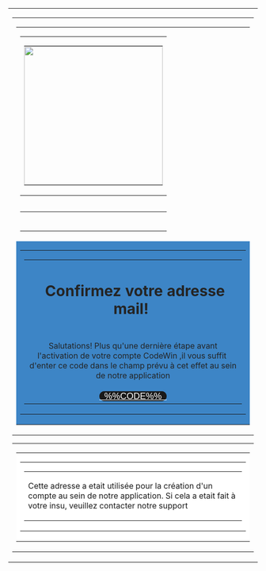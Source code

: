 <!DOCTYPE html PUBLIC "-//W3C//DTD XHTML 1.0 Transitional//EN" "http://www.w3.org/TR/xhtml1/DTD/xhtml1-transitional.dtd">
<html>

<head>
    <meta charset="UTF-8">
    <meta content="width=device-width, initial-scale=1" name="viewport">
    <meta name="x-apple-disable-message-reformatting">
    <meta http-equiv="X-UA-Compatible" content="IE=edge">
    <meta content="telephone=no" name="format-detection">
    <title></title>
    <!--[if (mso 16)]>
    <style type="text/css">
    a {text-decoration: none;}
    </style>
    <![endif]-->
    <!--[if gte mso 9]><style>sup { font-size: 100% !important; }</style><![endif]-->
</head>

<body>
    <div class="es-wrapper-color">
        <!--[if gte mso 9]>
			<v:background xmlns:v="urn:schemas-microsoft-com:vml" fill="t">
				<v:fill type="tile" color="#323537"></v:fill>
			</v:background>
		<![endif]-->
        <table class="es-wrapper" width="100%" cellspacing="0" cellpadding="0">
            <tbody>
                <tr>
                    <td class="esd-email-paddings" valign="top">
                        <table cellpadding="0" cellspacing="0" class="es-content esd-header-popover" align="center">
                            <tbody>
                                <tr>
                                    <td class="esd-stripe" align="center">
                                        <table class="es-content-body" style="background-color: transparent;" width="600" cellspacing="0" cellpadding="0" align="center">
                                            <tbody>
                                                <tr>
                                                    <td class="esd-structure es-p5b es-p10r es-p10l" esd-general-paddings-checked="false" align="left">
                                                        <!--[if mso]><table width="580" cellpadding="0" cellspacing="0"><tr><td width="280" valign="top"><![endif]-->
                                                        <table class="es-left" cellspacing="0" cellpadding="0" align="left">
                                                            <tbody>
                                                                <tr>
                                                                    <td class="es-m-p0r es-m-p20b esd-container-frame" width="280" valign="top" align="center">
                                                                        <table width="100%" cellspacing="0" cellpadding="0">
                                                                            <tbody>
                                                                                <tr>
                                                                                    <td align="center" class="esd-block-image" style="font-size: 0px;"><a target="_blank"><img class="adapt-img" src="https://demo.stripocdn.email/content/guids/42668e66-0523-4ea2-9db4-f0dcaeee0fd3/images/58471588198710862.png" alt style="display: block;" width="280"></a></td>
                                                                                </tr>
                                                                            </tbody>
                                                                        </table>
                                                                    </td>
                                                                </tr>
                                                            </tbody>
                                                        </table>
                                                        <!--[if mso]></td><td width="20"></td><td width="280" valign="top"><![endif]-->
                                                        <table cellspacing="0" cellpadding="0" align="right">
                                                            <tbody>
                                                                <tr>
                                                                    <td class="esd-container-frame" width="280" align="left">
                                                                        <table width="100%" cellspacing="0" cellpadding="0">
                                                                            <tbody>
                                                                                <tr>
                                                                                    <td align="center" class="esd-empty-container" style="display: none;"></td>
                                                                                </tr>
                                                                            </tbody>
                                                                        </table>
                                                                    </td>
                                                                </tr>
                                                            </tbody>
                                                        </table>
                                                        <!--[if mso]></td></tr></table><![endif]-->
                                                    </td>
                                                </tr>
                                                <tr>
                                                    <td class="esd-structure es-p20t es-p20b es-p20r es-p20l" esd-general-paddings-checked="false" style="background-color: #3d85c6;" bgcolor="#3d85c6" align="left" esd-custom-block-id="1700">
                                                        <table width="100%" cellspacing="0" cellpadding="0">
                                                            <tbody>
                                                                <tr>
                                                                    <td class="esd-container-frame" width="560" valign="top" align="center">
                                                                        <table width="100%" cellspacing="0" cellpadding="0">
                                                                            <tbody>
                                                                                <tr>
                                                                                    <td class="esd-block-text es-p15t es-p15b" align="center">
                                                                                        <div class="esd-text">
                                                                                            <h2 style="color: #242424; font-size: 30px;"><strong>&nbsp;Confirmez votre adresse mail!&nbsp;</strong></h2>
                                                                                        </div>
                                                                                    </td>
                                                                                </tr>
                                                                                <tr>
                                                                                    <td class="esd-block-text es-p10l" align="center">
                                                                                        <p style="color: #242424;">Salutations! Plus qu'une dernière étape avant l'activation de votre compte CodeWin ,il vous suffit&nbsp;<br>d'enter ce code dans le champ prévu à cet effet au sein de notre application<br></p>
                                                                                    </td>
                                                                                </tr>
                                                                                <tr>
                                                                                    <td class="esd-block-button es-p15t es-p15b es-p10r es-p10l" align="center"><span class="es-button-border" style="border-radius: 20px; background: #191919 none repeat scroll 0% 0%; border-style: solid; border-color: #2cb543; border-width: 0px;"><a href class="es-button" target="_blank" style="border-radius: 20px; font-family: lucida sans unicode,lucida grande,sans-serif; font-weight: normal; font-size: 18px; border-width: 10px 35px; background: #191919 none repeat scroll 0% 0%; border-color: #191919; color: #ffffff;">&nbsp;&nbsp;%%CODE%%&nbsp;&nbsp;</a></span></td>
                                                                                </tr>
                                                                            </tbody>
                                                                        </table>
                                                                    </td>
                                                                </tr>
                                                            </tbody>
                                                        </table>
                                                    </td>
                                                </tr>
                                            </tbody>
                                        </table>
                                    </td>
                                </tr>
                            </tbody>
                        </table>
                        <table cellpadding="0" cellspacing="0" class="es-content esd-footer-popover" align="center">
                            <tbody>
                                <tr>
                                    <td class="esd-stripe" align="center">
                                        <table bgcolor="#ffffff" class="es-content-body" align="center" cellpadding="0" cellspacing="0" width="600">
                                            <tbody>
                                                <tr>
                                                    <td class="es-p20t es-p20r es-p20l esd-structure" align="left">
                                                        <table cellpadding="0" cellspacing="0" width="100%">
                                                            <tbody>
                                                                <tr>
                                                                    <td width="560" class="esd-container-frame" align="center" valign="top">
                                                                        <table cellpadding="0" cellspacing="0" width="100%">
                                                                            <tbody>
                                                                                <tr>
                                                                                    <td align="left" class="esd-block-text">
                                                                                        <p>Cette adresse a etait utilisée pour la création d'un compte au sein de notre application. Si cela a etait fait à votre insu, veuillez contacter notre support&nbsp;<br></p>
                                                                                    </td>
                                                                                </tr>
                                                                            </tbody>
                                                                        </table>
                                                                    </td>
                                                                </tr>
                                                            </tbody>
                                                        </table>
                                                    </td>
                                                </tr>
                                            </tbody>
                                        </table>
                                    </td>
                                </tr>
                            </tbody>
                        </table>
                    </td>
                </tr>
            </tbody>
        </table>
    </div>
</body>

</html>
